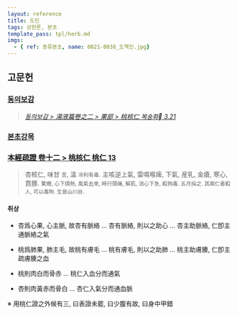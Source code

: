 ```yaml
---
layout: reference
title: 도인
tags: 상한론, 본초
template_pass: tpl/herb.md
imgs:
  - { ref: 증류본초, name: 0021-0038_도핵인.jpg}
---
```



## 고문헌

### [동의보감]()

> _[동의보감 > 湯液篇卷之二 > 果部 >  桃核仁 복숑화 3.21](https://mediclassics.kr/books/8/volume/21/#content_704)_

### [본초강목]()

### [本經疏證 卷十二 > 桃核仁 桃仁 13](https://mediclassics.kr/books/154/volume/12/#content_60)

> 杏核仁, 味甘 <small>苦</small>, 溫 <small>冷利有毒</small>. 主咳逆上氣, 雷鳴喉痺, 下氣, 産乳, 金瘡, 寒心, 賁豚. <small>驚癎, 心下煩熱, 風氣去來, 時行頭痛, 解肌, 消心下急, 殺狗毒. 五月採之. 其兩仁者殺人, 可以毒狗. 生晉山川谷.</small>

#### 취상

* 杏爲心果, 心主脈, 故杏有脈絡 ... 杏有脈絡, 則以之助心 ... 杏主助脈絡, 仁卽主通脈絡之氣
* 桃爲肺果, 肺主毛, 故桃有膚毛 ... 桃有膚毛, 則以之助肺 ... 桃主助膚腠, 仁卽主疏膚腠之血

* 桃則肉白而骨赤 ... 桃仁入血分而通氣
* 杏則肉黃赤而骨白 ... 杏仁入氣分而通血脈

※ 用桃仁證之外候有三, 曰表證未罷, 曰少腹有故, 曰身中甲錯
